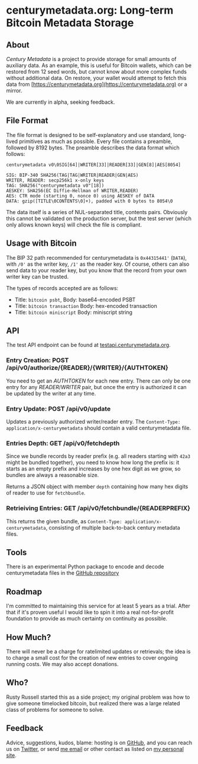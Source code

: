 # centurymetadata.org: Long-term Bitcoin Metadata Storage

## About

*Century Metadata* is a project to provide storage for small amounts
of auxiliary data.  As an example, this is useful for Bitcoin wallets,
which can be restored from 12 seed words, but cannot know about more
complex funds without additional data.  On restore, your wallet would attempt to
fetch this data from [https://centurymetadata.org](https://centurymetadata.org) or a mirror.

We are currently in alpha, seeking feedback.

## File Format

The file format is designed to be self-explanatory and use standard,
long-lived primitives as much as possible.  Every file contains a
preamble, followed by 8192 bytes.  The preamble describes the data
format which follows:

```
centurymetadata v0\0SIG[64]|WRITER[33]|READER[33]|GEN[8]|AES[8054]

SIG: BIP-340 SHA256(TAG|TAG|WRITER|READER|GEN|AES)
WRITER, READER: secp256k1 x-only keys
TAG: SHA256("centurymetadata v0"[18])
AESKEY: SHA256(EC Diffie-Hellman of WRITER,READER)
AES: CTR mode (starting 0, nonce 0) using AESKEY of DATA
DATA: gzip([TITLE\0CONTENTS\0]+), padded with 0 bytes to 8054\0
```

The data itself is a series of NUL-separated title, contents pairs.
Obviously this cannot be validated on the production server, but the
test server (which only allows known keys) will check the file is
compliant.

## Usage with Bitcoin

The BIP 32 path recommended for centurymetadata is `0x44315441'`
(`DATA`), with `/0'` as the writer key,
`/1'` as the reader key.  Of course, others can also send data
to your reader key, but you know that the record from your own writer
key can be trusted. 

The types of records accepted are as follows:

* Title: `bitcoin psbt`, Body: base64-encoded PSBT
* Title: `bitcoin transaction` Body: hex-encoded transaction
* Title: `bitcoin miniscript` Body: miniscript string

## API

The test API endpoint can be found at [testapi.centurymetadata.org](https://testapi.centurymetadata.org/api/v0).

### Entry Creation: POST /api/v0/authorize/{READER}/{WRITER}/{AUTHTOKEN}

You need to get an *AUTHTOKEN* for each new entry.  There can only be
one entry for any *READER*/*WRITER* pair, but once the entry is
authorized it can be updated by the writer at any time.

### Entry Update: POST /api/v0/update

Updates a previously authorized writer/reader entry.  The
`Content-Type: application/x-centurymetadata` should contain a valid
centurymetadata file.

### Entries Depth: GET /api/v0/fetchdepth

Since we bundle records by reader prefix (e.g. all readers starting with `42a3` might be bundled together), you need to know how long the prefix is: it starts as an empty prefix and increases by one hex digit as we grow, so bundles are always a reasonable size.

Returns a JSON object with member `depth` containing how many hex digits of reader to use for `fetchbundle`.

### Retrieiving Entries: GET /api/v0/fetchbundle/{READERPREFIX}

This returns the given bundle, as `Content-Type: application/x-centurymetadata`, consisting of multiple back-to-back
century metadata files.

## Tools

There is an experimental Python package to encode and decode
centurymetadata files in the [GitHub repository](https://github.com/rustyrussell/centurymetadata)

## Roadmap

I'm committed to maintaining this service for at least 5 years
as a trial.  After that if it's proven useful I would like to
spin it into a real not-for-profit foundation to provide as much
certainty on continuity as possible.

## How Much?

There will never be a charge for ratelimited updates or retrievals;
the idea is to charge a small cost for the creation of new entries to
cover ongoing running costs.  We may also accept donations.

## Who?

Rusty Russell started this as a side project; my original problem was
how to give someone timelocked bitcoin, but realized there was a large
related class of problems for someone to solve.

## Feedback

Advice, suggestions, kudos, blame: hosting is on [GitHub](https://github.com/rustyrussell/centurymetadata), and you can reach us on [Twitter](https://twitter.com/centurymetadata), or send
[me email](mailto:rusty@rustcorp.com.au) or other contact as listed on 
[my personal site](https://rusty.ozlabs.org).
